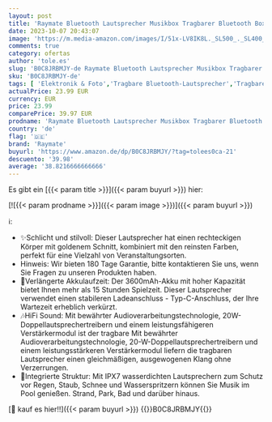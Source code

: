 ```yaml
---
layout: post
title: 'Raymate Bluetooth Lautsprecher Musikbox Tragbarer Bluetooth Box mit Lauter Stereo Sound  Satter Bass IPX7 wasserdicht Kabelloser Lautsprecher für Zuhause Draußen Garten'
date: 2023-10-07 20:43:07
image: 'https://m.media-amazon.com/images/I/51x-LV8IK8L._SL500_._SL400_.jpg'
comments: true
category: ofertas
author: 'tole.es'
slug: 'B0C8JRBMJY-de Raymate Bluetooth Lautsprecher Musikbox Tragbarer...'
sku: 'B0C8JRBMJY-de'
tags: [ 'Elektronik & Foto','Tragbare Bluetooth-Lautsprecher','Tragbare Geräte','Tragbare Lautsprecher & Audio-Docks','Zubehör für tragbare Geräte','raymate','🇩🇪', ]
actualPrice: 23.99 EUR
currency: EUR
price: 23.99
comparePrice: 39.97 EUR
prodname: 'Raymate Bluetooth Lautsprecher Musikbox Tragbarer Bluetooth Box mit Lauter Stereo Sound  Satter Bass IPX7 wasserdicht Kabelloser Lautsprecher für Zuhause Draußen Garten'
country: 'de'
flag: '🇩🇪'
brand: 'Raymate'
buyurl: 'https://www.amazon.de/dp/B0C8JRBMJY/?tag=tolees0ca-21'
descuento: '39.98'
average: '38.8216666666666'
---
```


Es gibt ein [{{< param title >}}]({{< param buyurl >}}) hier:

[![{{< param prodname >}}]({{< param image >}})]({{< param buyurl >}})

ℹ️:

- ✨Schlicht und stilvoll: Dieser Lautsprecher hat einen rechteckigen Körper mit goldenem Schnitt, kombiniert mit den reinsten Farben, perfekt für eine Vielzahl von Veranstaltungsorten.
- Hinweis: Wir bieten 180 Tage Garantie, bitte kontaktieren Sie uns, wenn Sie Fragen zu unseren Produkten haben.
- 🔋Verlängerte Akkulaufzeit: Der 3600mAh-Akku mit hoher Kapazität bietet Ihnen mehr als 15 Stunden Spielzeit. Dieser Lautsprecher verwendet einen stabileren Ladeanschluss - Typ-C-Anschluss, der Ihre Wartezeit erheblich verkürzt.
- 🎶HiFi Sound: Mit bewährter Audioverarbeitungstechnologie, 20W-Doppellautsprechertreibern und einem leistungsfähigeren Verstärkermodul ist der tragbare Mit bewährter Audioverarbeitungstechnologie, 20-W-Doppellautsprechertreibern und einem leistungsstärkeren Verstärkermodul liefern die tragbaren Lautsprecher einen gleichmäßigen, ausgewogenen Klang ohne Verzerrungen.
- 🧱Integrierte Struktur: Mit IPX7 wasserdichten Lautsprechern zum Schutz vor Regen, Staub, Schnee und Wasserspritzern können Sie Musik im Pool genießen. Strand, Park, Bad und darüber hinaus.

[🛒 kauf es hier!!]({{< param buyurl >}})
{{<world>}}B0C8JRBMJY{{</world>}}
